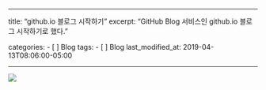 - - - -
title:  “github.io 블로그 시작하기”
excerpt: “GitHub Blog 서비스인 github.io 블로그 시작하기로 했다.”

categories:
	- [ ] Blog
tags:
	- [ ] Blog
last_modified_at: 2019-04-13T08:06:00-05:00
- - - -

![](2021-02-14/screenshot-layouts.png)
